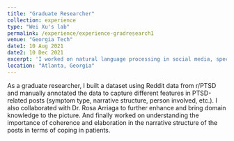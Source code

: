```yaml
---
title: "Graduate Researcher"
collection: experience
type: "Wei Xu's lab"
permalink: /experience/experience-gradresearch1
venue: "Georgia Tech"
date1: 10 Aug 2021
date2: 10 Dec 2021
excerpt: 'I worked on natural language processing in social media, specifically focussing on PTSD patients'
location: "Atlanta, Georgia"
---
```


As a graduate researcher, I built a dataset using Reddit data from r/PTSD and manually annotated the data to capture different features in PTSD-related posts (symptom type, narrative structure, person involved, etc.). I also collaborated with Dr. Rosa Arriaga to further enhance and bring domain knowledge to the picture.
And finally worked on understanding the importance of coherence and elaboration in the narrative structure of the posts in terms of coping in patients. 

<!-- 
Heading 1
======

Heading 2
======

Heading 3
====== -->
